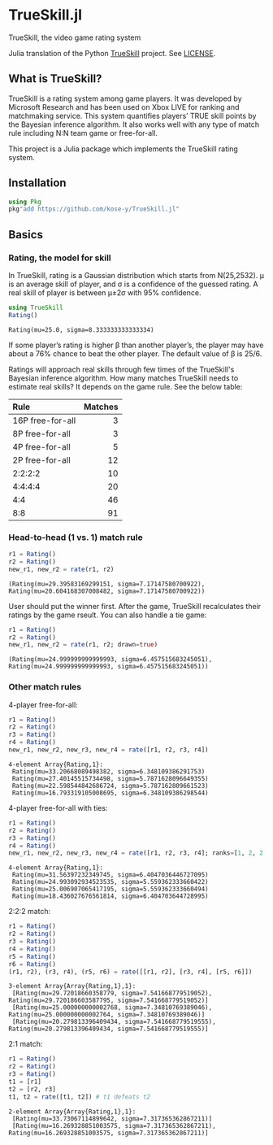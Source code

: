 # TrueSkill.jl

TrueSkill, the video game rating system

Julia translation of the Python [TrueSkill](trueskill.org) project. See [LICENSE](LICENSE).

## What is TrueSkill?

TrueSkill is a rating system among game players. It was developed by Microsoft Research and has been used on Xbox LIVE for ranking and matchmaking service. This system quantifies players’ TRUE skill points by the Bayesian inference algorithm. It also works well with any type of match rule including N:N team game or free-for-all.

This project is a Julia package which implements the TrueSkill rating system.

## Installation

```julia
using Pkg
pkg"add https://github.com/kose-y/TrueSkill.jl"
```

## Basics

### Rating, the model for skill
In TrueSkill, rating is a Gaussian distribution which starts from N(25,2532). μ is an average skill of player, and σ is a confidence of the guessed rating. A real skill of player is between μ±2σ with 95% confidence.



```julia
using TrueSkill
Rating()
```




    Rating(mu=25.0, sigma=8.333333333333334)



If some player’s rating is higher β than another player’s, the player may have about a 76% chance to beat the other player. The default value of β is 25/6.

Ratings will approach real skills through few times of the TrueSkill's Bayesian inference algorithm. How many matches TrueSkill needs to estimate real skills? It depends on the game rule. See the below table:

| Rule | Matches |
|:---|---:|
| 16P free-for-all | 3 |
| 8P free-for-all | 3 |
| 4P free-for-all | 5 |
| 2P free-for-all | 12 |
| 2:2:2:2 | 10 |
| 4:4:4:4 | 20 |
| 4:4 | 46 |
| 8:8 | 91 |


### Head-to-head (1 vs. 1) match rule


```julia
r1 = Rating()
r2 = Rating()
new_r1, new_r2 = rate(r1, r2)
```




    (Rating(mu=29.39583169299151, sigma=7.17147580700922), Rating(mu=20.604168307008482, sigma=7.17147580700922))



User should put the winner first. After the game, TrueSkill recalculates their ratings by the game rseult. You can also handle a tie game:


```julia
r1 = Rating()
r2 = Rating()
new_r1, new_r2 = rate(r1, r2; drawn=true)
```




    (Rating(mu=24.999999999999993, sigma=6.457515683245051), Rating(mu=24.999999999999993, sigma=6.457515683245051))



### Other match rules

4-player free-for-all:


```julia
r1 = Rating()
r2 = Rating()
r3 = Rating()
r4 = Rating()
new_r1, new_r2, new_r3, new_r4 = rate([r1, r2, r3, r4])
```




    4-element Array{Rating,1}:
     Rating(mu=33.20668089498382, sigma=6.348109386291753)
     Rating(mu=27.40145515734498, sigma=5.7871628096649355)
     Rating(mu=22.598544842686724, sigma=5.787162809661523)
     Rating(mu=16.793319105008695, sigma=6.348109386298544)



4-player free-for-all with ties:


```julia
r1 = Rating()
r2 = Rating()
r3 = Rating()
r4 = Rating()
new_r1, new_r2, new_r3, new_r4 = rate([r1, r2, r3, r4]; ranks=[1, 2, 2, 4])
```




    4-element Array{Rating,1}:
     Rating(mu=31.56397232349745, sigma=6.4047036446727095)
     Rating(mu=24.993092934523535, sigma=5.559362333660422)
     Rating(mu=25.006907065417195, sigma=5.559362333660494)
     Rating(mu=18.436027676561814, sigma=6.404703644728995)



2:2:2 match:


```julia
r1 = Rating()
r2 = Rating()
r3 = Rating()
r4 = Rating()
r5 = Rating()
r6 = Rating()
(r1, r2), (r3, r4), (r5, r6) = rate([[r1, r2], [r3, r4], [r5, r6]])
```




    3-element Array{Array{Rating,1},1}:
     [Rating(mu=29.72018660358779, sigma=7.541668779519052), Rating(mu=29.720186603587795, sigma=7.541668779519052)]
     [Rating(mu=25.000000000002768, sigma=7.34810769389046), Rating(mu=25.000000000002764, sigma=7.34810769389046)]
     [Rating(mu=20.279813396409434, sigma=7.541668779519555), Rating(mu=20.279813396409434, sigma=7.541668779519555)]



2:1 match:


```julia
r1 = Rating()
r2 = Rating()
r3 = Rating()
t1 = [r1]
t2 = [r2, r3]
t1, t2 = rate([t1, t2]) # t1 defeats t2
```




    2-element Array{Array{Rating,1},1}:
     [Rating(mu=33.73067114899642, sigma=7.317365362867211)]
     [Rating(mu=16.269328851003575, sigma=7.317365362867211), Rating(mu=16.269328851003575, sigma=7.317365362867211)]



